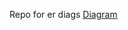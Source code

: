 Repo for er diags
[Diagram](https://app.diagrams.net/#Hharsh098%2Fdiagrams%2Fmain%2FUntitled%20Diagram.drawio)
